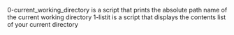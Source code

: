 0-current_working_directory is a script that prints the absolute path name of the current working directory
1-listit is a script that displays the contents list of your current directory
